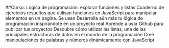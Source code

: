 ##Curso: Lógica de programación: explorar funciones y listas
Cuaderno de ejercicios resueltos que utilisan funciones en JavaScript para manipular elementos en un pagina.
Se usan Desarrolla aún más tu lógica de programación inspirándote en un proyecto real
Aprende a usar Github para publicar tus proyectos
Descubre cómo utilizar las listas, una de las principales estructuras de datos en el mundo de la programación
Cree manipulaciones de palabras y números dinámicamente con JavaScript
